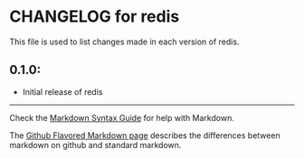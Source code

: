 # CHANGELOG for redis

This file is used to list changes made in each version of redis.

## 0.1.0:

* Initial release of redis

- - - 
Check the [Markdown Syntax Guide](http://daringfireball.net/projects/markdown/syntax) for help with Markdown.

The [Github Flavored Markdown page](http://github.github.com/github-flavored-markdown/) describes the differences between markdown on github and standard markdown.
